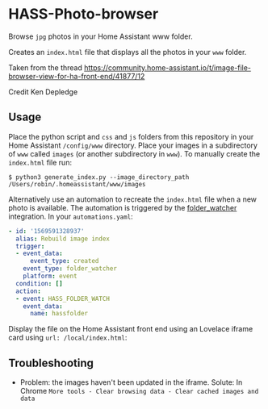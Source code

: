 # HASS-Photo-browser
Browse `jpg` photos in your Home Assistant www folder.

Creates an `index.html` file that displays all the photos in your `www` folder. 

Taken from the thread https://community.home-assistant.io/t/image-file-browser-view-for-ha-front-end/41877/12

Credit Ken Depledge

## Usage
Place the python script and `css` and `js` folders from this repository in your Home Assistant `/config/www` directory. Place your images in a subdirectory of `www` called `images` (or another subdirectory in `www`). To manually create the `index.html` file run:
```
$ python3 generate_index.py --image_directory_path /Users/robin/.homeassistant/www/images
```

Alternatively use an automation to recreate the `index.html` file when a new photo is available. The automation is triggered by the [folder_watcher](https://www.home-assistant.io/components/folder_watcher/) integration. In your `automations.yaml`:

```yaml
- id: '1569591328937'
  alias: Rebuild image index
  trigger:
  - event_data:
      event_type: created
    event_type: folder_watcher
    platform: event
  condition: []
  action:
  - event: HASS_FOLDER_WATCH
    event_data:
      name: hassfolder
```

Display the file on the Home Assistant front end using an Lovelace iframe card using `url: /local/index.html`:

## Troubleshooting
* Problem: the images haven't been updated in the iframe. Solute: In Chrome `More tools - Clear browsing data - Clear cached images and data`